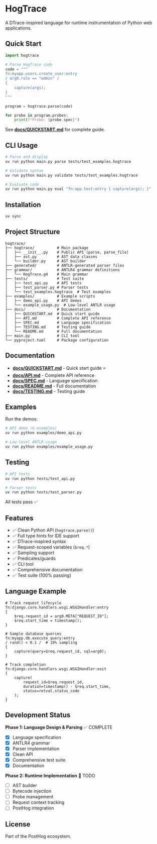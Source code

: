 # HogTrace

A DTrace-inspired language for runtime instrumentation of Python web applications.

## Quick Start

```python
import hogtrace

# Parse HogTrace code
code = """
fn:myapp.users.create_user:entry
/ arg0.role == "admin" /
{
    capture(args);
}
"""

program = hogtrace.parse(code)

for probe in program.probes:
    print(f"Probe: {probe.spec}")
```

See **[docs/QUICKSTART.md](docs/QUICKSTART.md)** for complete guide.

## CLI Usage

```bash
# Parse and display
uv run python main.py parse tests/test_examples.hogtrace

# Validate syntax
uv run python main.py validate tests/test_examples.hogtrace

# Evaluate code
uv run python main.py eval "fn:app.test:entry { capture(args); }"
```

## Installation

```bash
uv sync
```

## Project Structure

```
hogtrace/
├── hogtrace/          # Main package
│   ├── __init__.py    # Public API (parse, parse_file)
│   ├── ast.py         # AST data classes
│   └── builder.py     # AST builder
├── generated/         # ANTLR-generated parser files
├── grammar/           # ANTLR4 grammar definitions
│   └── HogTrace.g4    # Main grammar
├── tests/             # Test suite
│   ├── test_api.py    # API tests
│   ├── test_parser.py # Parser tests
│   └── test_examples.hogtrace  # Test examples
├── examples/          # Example scripts
│   ├── demo_api.py    # API demos
│   └── example_usage.py  # Low-level ANTLR usage
├── docs/              # Documentation
│   ├── QUICKSTART.md  # Quick start guide
│   ├── API.md         # Complete API reference
│   ├── SPEC.md        # Language specification
│   ├── TESTING.md     # Testing guide
│   └── README.md      # Full documentation
├── main.py            # CLI tool
└── pyproject.toml     # Package configuration
```

## Documentation

- **[docs/QUICKSTART.md](docs/QUICKSTART.md)** - Quick start guide ⭐
- **[docs/API.md](docs/API.md)** - Complete API reference
- **[docs/SPEC.md](docs/SPEC.md)** - Language specification
- **[docs/README.md](docs/README.md)** - Full documentation
- **[docs/TESTING.md](docs/TESTING.md)** - Testing guide

## Examples

Run the demos:

```bash
# API demo (6 examples)
uv run python examples/demo_api.py

# Low-level ANTLR usage
uv run python examples/example_usage.py
```

## Testing

```bash
# API tests
uv run python tests/test_api.py

# Parser tests
uv run python tests/test_parser.py
```

All tests pass ✅

## Features

- ✅ Clean Python API (`hogtrace.parse()`)
- ✅ Full type hints for IDE support
- ✅ DTrace-inspired syntax
- ✅ Request-scoped variables (`$req.*`)
- ✅ Sampling support
- ✅ Predicates/guards
- ✅ CLI tool
- ✅ Comprehensive documentation
- ✅ Test suite (100% passing)

## Language Example

```dtrace
# Track request lifecycle
fn:django.core.handlers.wsgi.WSGIHandler:entry
{
    $req.request_id = arg0.META["REQUEST_ID"];
    $req.start_time = timestamp();
}

# Sample database queries
fn:myapp.db.execute_query:entry
/ rand() < 0.1 /  # 10% sampling
{
    capture(query=$req.request_id, sql=arg0);
}

# Track completion
fn:django.core.handlers.wsgi.WSGIHandler:exit
{
    capture(
        request_id=$req.request_id,
        duration=timestamp() - $req.start_time,
        status=retval.status_code
    );
}
```

## Development Status

**Phase 1: Language Design & Parsing** ✅ COMPLETE

- [x] Language specification
- [x] ANTLR4 grammar
- [x] Parser implementation
- [x] Clean API
- [x] Comprehensive test suite
- [x] Documentation

**Phase 2: Runtime Implementation** 🚧 TODO

- [ ] AST builder
- [ ] Bytecode injection
- [ ] Probe management
- [ ] Request context tracking
- [ ] PostHog integration

## License

Part of the PostHog ecosystem.

